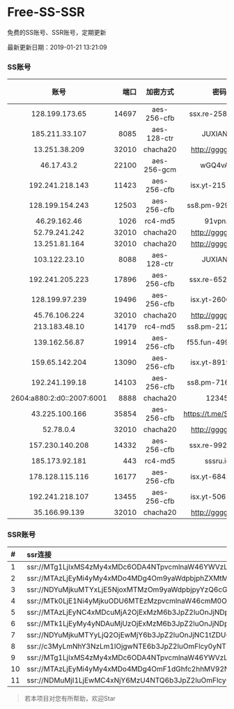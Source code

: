 # Free-SS-SSR

免费的SS账号、SSR账号，定期更新

最新更新日期：2019-01-21 13:21:09 

### SS账号

|账号|端口|加密方式|密码|更新时间|国家|
|:-----:|-----:|:----:|:----:|:----:|:----:|
|128.199.173.65|14697|aes-256-cfb|ssx.re-25817099|13:17:06|SG|
|185.211.33.107|8085|aes-128-ctr|JUXIANGE|13:17:11|US|
|13.251.38.209|32010|chacha20|http://gggg.rocks|13:17:10|SG|
|46.17.43.2|22100|aes-256-gcm|wGQ4vA7D|13:17:19|RU|
|192.241.218.143|11423|aes-256-cfb|isx.yt-21514123|13:17:05|US|
|128.199.154.243|12503|aes-256-cfb|ss8.pm-92952999|13:17:06|SG|
|46.29.162.46|1026|rc4-md5|91vpn.cf|13:17:19|RU|
|52.79.241.242|32010|chacha20|http://gggg.rocks|13:17:13|KR|
|13.251.81.164|32010|chacha20|http://gggg.rocks|13:17:13|SG|
|103.122.23.10|8088|aes-128-ctr|JUXIANGE|13:17:07|US|
|192.241.205.223|17896|aes-256-cfb|ssx.re-65260212|13:17:05|US|
|128.199.97.239|19496|aes-256-cfb|isx.yt-26001556|13:17:06|SG|
|45.76.106.224|32010|chacha20|http://gggg.rocks|13:17:12|JP|
|213.183.48.10|14179|rc4-md5|ss8.pm-21239030|13:17:05|RU|
|139.162.56.87|19914|aes-256-cfb|f55.fun-49944527|13:17:06|SG|
|159.65.142.204|13090|aes-256-cfb|isx.yt-89194135|13:17:06|SG|
|192.241.199.18|14103|aes-256-cfb|ss8.pm-71629425|13:17:05|US|
|2604:a880:2:d0::2007:6001|8888|chacha20|123456|13:17:11|US|
|43.225.100.166|35854|aes-256-cfb|https://t.me/SSR0000|13:17:15|HK|
|52.78.0.4|32010|chacha20|http://gggg.rocks|13:17:12|KR|
|157.230.140.208|14332|aes-256-cfb|ssx.re-99266031|13:17:06|US|
|185.173.92.181|443|rc4-md5|sssru.icu|13:17:14|RU|
|178.128.115.116|16177|aes-256-cfb|isx.yt-68425241|13:17:06|SG|
|192.241.218.107|13455|aes-256-cfb|isx.yt-50617771|13:17:05|US|
|35.166.99.139|32010|chacha20|http://gggg.rocks|13:17:16|US|


### SSR账号

|#|ssr连接|
|:-----|:-----|
|1|ssr://MTg1LjIxMS4zMy4xMDc6ODA4NTpvcmlnaW46YWVzLTEyOC1jdHI6cGxhaW46U2xWWVNVRk9SMFUvP3JlbWFya3M9VTFOU1ZFOVBURjlPYjJSbE91Vy10LVdidlNBJmdyb3VwPVYxZFhMbE5UVWxOVVQwOU1Ma05QVFE|
|2|ssr://MTAzLjEyMi4yMy4xMDo4MDg4Om9yaWdpbjphZXMtMTI4LWN0cjpwbGFpbjpTbFZZU1VGT1IwVS8_b2Jmc3BhcmFtPTVweTY1Wnk2NXJXTDZLLUVPbWgwZEhBNkx5OTBMbU51TDBWb1pHMVVlR1UmcHJvdG9wYXJhbT1NVERsaFlNeGRPYXpxT1dHakRwb2RIUndPaTh2ZEM1amJpOVNaVVZSV25oeiZyZW1hcmtzPVUxTlNWRTlQVEY5T2IyUmxPdVM2bXVXa3F1V2NzT1dNdWlBJmdyb3VwPVYxZFhMbE5UVWxOVVQwOU1Ma05QVFE|
|3|ssr://NDYuMjkuMTYxLjE5NjoxMTMzOm9yaWdpbjpyYzQ6cGxhaW46Ykc1amJnLz9yZW1hcmtzPVUxTlNWRTlQVEY5T2IyUmxPdVNfaE9lOWwtYVdyeUEmZ3JvdXA9VjFkWExsTlRVbE5VVDA5TUxrTlBUUQ|
|4|ssr://MTk0LjE1Ni4yMjkuODU6MTEzMzpvcmlnaW46cmM0OnBsYWluOmJHNWpiZy8_cmVtYXJrcz1VMU5TVkU5UFRGOU9iMlJsT3VXLXQtV2J2U0EmZ3JvdXA9VjFkWExsTlRVbE5VVDA5TUxrTlBUUQ|
|5|ssr://MTAzLjEyNC4xMDcuMjA2OjExMzM6b3JpZ2luOnJjNDpwbGFpbjpiRzVqYmcvP3JlbWFya3M9VTFOU1ZFOVBURjlPYjJSbE91UzZtdVdrcXVXY3NPV011aUEmZ3JvdXA9VjFkWExsTlRVbE5VVDA5TUxrTlBUUQ|
|6|ssr://MTk1LjEyMy4yNDAuMjUzOjExMzM6b3JpZ2luOnJjNDpwbGFpbjpiRzVqYmcvP3JlbWFya3M9VTFOU1ZFOVBURjlPYjJSbE91UzVqT1dGaS1XRnNDQSZncm91cD1WMWRYTGxOVFVsTlVUMDlNTGtOUFRR|
|7|ssr://NDYuMjkuMTYyLjQ2OjEwMjY6b3JpZ2luOnJjNC1tZDU6cGxhaW46T1RGMmNHNHVZMlkvP3JlbWFya3M9VTFOU1ZFOVBURjlPYjJSbE91U19oT2U5bC1hV3J5QSZncm91cD1WMWRYTGxOVFVsTlVUMDlNTGtOUFRR|
|8|ssr://c3MyLmNhY3NzLm1lOjgwNTE6b3JpZ2luOmFlcy0yNTYtY2ZiOnBsYWluOk16a3hORFE1TXpneU5nLz9yZW1hcmtzPVUxTlNWRTlQVEY5T2IyUmxPdVNfaE9lOWwtYVdyeUEmZ3JvdXA9VjFkWExsTlRVbE5VVDA5TUxrTlBUUQ|
|9|ssr://MTg1LjIxMS4zMy4xMDc6ODA4NTpvcmlnaW46YWVzLTEyOC1jdHI6cGxhaW46U2xWWVNVRk9SMFUvP29iZnNwYXJhbT1VMU12VTFOUzU2NkE1THVMT21oMGRIQTZMeTkwTG1OdUwxSkVNRVEzYzNnJnByb3RvcGFyYW09TVREbGhZTXhkT2F6cU9XR2pEcG9kSFJ3T2k4dmRDNWpiaTlTWlVWUlduaHomcmVtYXJrcz1VMU5TVkU5UFRGOU9iMlJsT3VXLXQtV2J2U0EmZ3JvdXA9VjFkWExsTlRVbE5VVDA5TUxrTlBUUQ|
|10|ssr://MTAzLjEyMi4yMy4xMDo4MDg4OmF1dGhfc2hhMV92NDphZXMtMTI4LWN0cjpwbGFpbjpTbFZZU1VGT1IwVS8_b2Jmc3BhcmFtPTVweTY1Wnk2NXJXTDZLLUVPbWgwZEhBNkx5OTBMbU51TDBWb1pHMVVlR1UmcHJvdG9wYXJhbT1NVERsaFlNeGRPYXpxT1dHakRwb2RIUndPaTh2ZEM1amJpOVNaVVZSV25oeiZyZW1hcmtzPVUxTlNWRTlQVEY5T2IyUmxPdVM2bXVXa3F1V2NzT1dNdWlBJmdyb3VwPVYxZFhMbE5UVWxOVVQwOU1Ma05QVFE|
|11|ssr://NDMuMjI1LjEwMC4xNjY6MzU4NTQ6b3JpZ2luOmFlcy0yNTYtY2ZiOnBsYWluOmFIUjBjSE02THk5MExtMWxMMU5UVWpBd01EQS8_cmVtYXJrcz1VMU5TVkU5UFRGOU9iMlJsT3VtbW1lYTRyeURuaWJubGlLdm9vWXptbExfbGpMbyZncm91cD1WMWRYTGxOVFVsTlVUMDlNTGtOUFRR|


> 若本项目对您有所帮助，欢迎Star